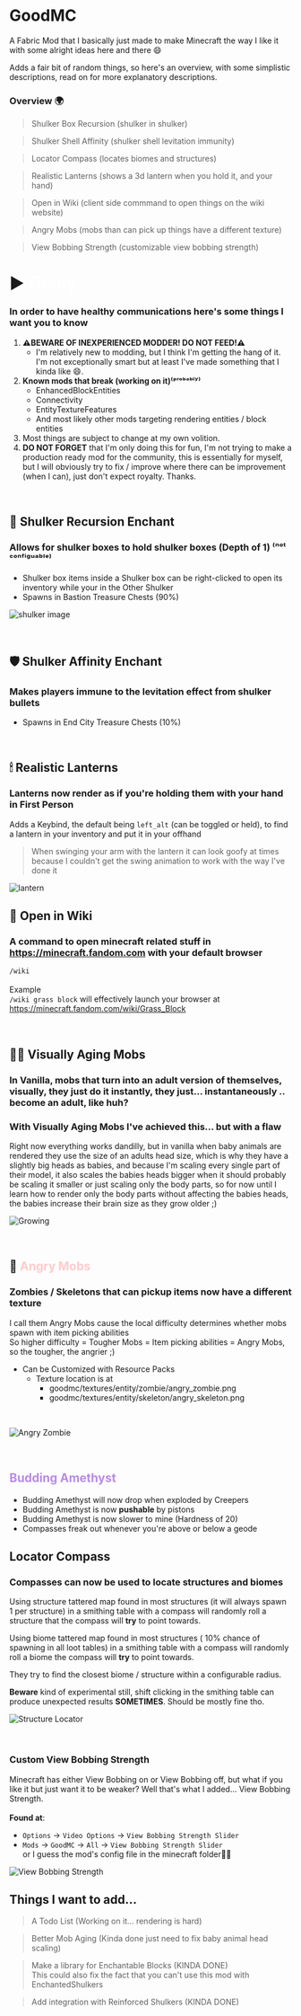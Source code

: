 # GoodMC

A Fabric Mod that I basically just made to make Minecraft the way I like it with some alright ideas here and there 😄

Adds a fair bit of random things, so here's an overview, with some simplistic 
descriptions, read on for more explanatory descriptions.

### Overview 🌍
> Shulker Box Recursion (shulker in shulker)

> Shulker Shell Affinity (shulker shell levitation immunity)
 
> Locator Compass (locates biomes and structures)

> Realistic Lanterns (shows a 3d lantern when you hold it, and your hand)

> Open in Wiki (client side commmand to open things on the wiki website)

> Angry Mobs (mobs than can pick up things have a different texture)

> View Bobbing Strength (customizable view bobbing strength)

# ▶️ <span style="color: #fff">Firstly</span> 
### In order to have healthy communications here's some things I want you to know

1. **⚠️BEWARE OF INEXPERIENCED MODDER! DO NOT FEED!⚠️**
    * I'm relatively new to modding, but I think I'm getting the hang of it. 
   I'm not exceptionally smart but at least I've made something that I kinda like 😄.
2. **Known mods that break (working on it)⁽ᵖʳᵒᵇᵃᵇˡʸ⁾**
   * EnhancedBlockEntities
   * Connectivity
   * EntityTextureFeatures
   * And most likely other mods targeting rendering entities / block entities
3. Most things are subject to change at my own volition.
4. **DO NOT FORGET** that I'm only doing this for fun, I'm not trying to make a production ready mod for the community, this is essentially for myself, but I will obviously try to fix / improve where there can be improvement (when I can), just don't expect royalty. Thanks.
<br>

## 🔄 Shulker Recursion Enchant 
### Allows for shulker boxes to hold shulker boxes (Depth of 1) ⁽ⁿᵒᵗ ᶜᵒⁿᶠⁱᵍᵘᵃᵇˡᵉ⁾
- Shulker box items inside a Shulker box can be right-clicked to open its inventory while your in the Other Shulker
- Spawns in Bastion Treasure Chests (90%)

![shulker image](https://i.imgur.com/5sXOlCs.png)

<br>

## 🛡 Shulker Affinity Enchant 
### Makes players immune to the levitation effect from shulker bullets
- Spawns in End City Treasure Chests (10%)

<br>

## 🕯 Realistic Lanterns
### Lanterns now render as if you're holding them with your hand in First Person
Adds a Keybind, the default being `left_alt` (can be toggled or held), to find a lantern in your inventory and put it in your offhand

> When swinging your arm with the lantern it can look goofy at times because I couldn't get the swing animation to work with the way I've done it

![lantern](https://i.imgur.com/rWofykE.png)
## 📖 Open in Wiki 
### A command to open minecraft related stuff in https://minecraft.fandom.com with your default browser
`/wiki`<br><br>
Example<br>
`/wiki grass block` will effectively launch your browser at https://minecraft.fandom.com/wiki/Grass_Block

<br>

## 👴🏻 <span style="color:light_gray">Visually Aging Mobs<span> 
### In Vanilla, mobs that turn into an adult version of themselves, visually, they just do it instantly, they just... instantaneously .. become an adult, like huh?
### With Visually Aging Mobs I've achieved this... but with a flaw
Right now everything works dandilly, but in vanilla when baby animals are rendered they use the
size of an adults head size, which is why they have a slightly big heads as babies, and because I'm scaling
every single part of their model, it also scales the babies heads bigger when it should probably be scaling
it smaller or just scaling only the body parts, so for now until I learn how to render only the body parts
without affecting the babies heads, the babies increase their brain size as they grow older ;)

![Growing](https://i.imgur.com/8M9USxc.gif)

<br>

## 💢 <span style="color: #ffcccc">Angry Mobs</span> 
### Zombies / Skeletons that can pickup items now have a different texture
I call them Angry Mobs cause the local difficulty determines whether mobs spawn with item picking abilities<br>
So higher difficulty = Tougher Mobs = Item picking abilities = Angry Mobs, so the tougher, the angrier ;)
- Can be Customized with Resource Packs
    - Texture location is at
        - goodmc/textures/entity/zombie/angry_zombie.png
        - goodmc/textures/entity/skeleton/angry_skeleton.png

<br>

![Angry Zombie](https://i.imgur.com/JW7OYjn.png)

<br>

## <span style="color: #b88be5;">Budding Amethyst</span>
- Budding Amethyst will now drop when exploded by Creepers
- Budding Amethyst is now <b>pushable</b> by pistons
- Budding Amethyst is now slower to mine (Hardness of 20)
- Compasses freak out whenever you're above or below a geode

## Locator Compass
### Compasses can now be used to locate structures and biomes
Using structure tattered map found in most structures (it will always spawn 1 per structure)
in a smithing table with a compass will randomly roll a structure that the compass will **try** to point towards.

Using biome tattered map found in most structures ( 10% chance of spawning in all loot tables)
in a smithing table with a compass will randomly roll a biome the compass will **try** to point towards.

They try to find the closest biome / structure within a configurable radius.

**Beware** kind of experimental still, shift clicking in the smithing 
table can produce unexpected results **SOMETIMES**. Should be mostly fine tho.

![Structure Locator](https://i.imgur.com/IPVb2tm.gif)

<br>

### Custom View Bobbing Strength 
Minecraft has either View Bobbing on or View Bobbing off, but what if
you like it but just want it to be weaker? Well that's what I added... View Bobbing Strength. <br><br>
**Found at**: <br>
- `Options` -> `Video Options` -> `View Bobbing Strength Slider` <br>
- `Mods` -> `GoodMC` -> `All` -> `View Bobbing Strength Slider` <br>
or I guess the mod's config file in the minecraft folder🤷‍♂️

![View Bobbing Strength](https://i.imgur.com/XCSobkg.png])
## Things I want to add...
> A Todo List (Working on it... rendering is hard)

> Better Mob Aging (Kinda done just need to fix baby animal head scaling)

> Make a library for Enchantable Blocks (KINDA DONE)<br>
> This could also fix the fact that you can't use this mod with EnchantedShulkers

> Add integration with Reinforced Shulkers (KINDA DONE)

